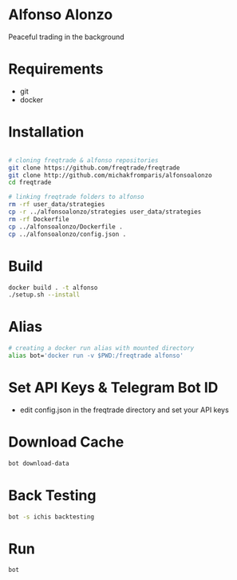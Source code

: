 # Alfonso Alonzo

Peaceful trading in the background

# Requirements

- git
- docker

# Installation

```bash

# cloning freqtrade & alfonso repositories
git clone https://github.com/freqtrade/freqtrade
git clone http://github.com/michakfromparis/alfonsoalonzo
cd freqtrade

# linking freqtrade folders to alfonso
rm -rf user_data/strategies
cp -r ../alfonsoalonzo/strategies user_data/strategies 
rm -rf Dockerfile
cp ../alfonsoalonzo/Dockerfile .
cp ../alfonsoalonzo/config.json .
```

# Build

```bash
docker build . -t alfonso
./setup.sh --install
```

# Alias

```bash
# creating a docker run alias with mounted directory
alias bot='docker run -v $PWD:/freqtrade alfonso'
```

# Set API Keys & Telegram Bot ID

- edit config.json in the freqtrade directory and set your API keys

# Download Cache

```bash
bot download-data
```

# Back Testing

```bash
bot -s ichis backtesting
```

# Run

```bash
bot
```


